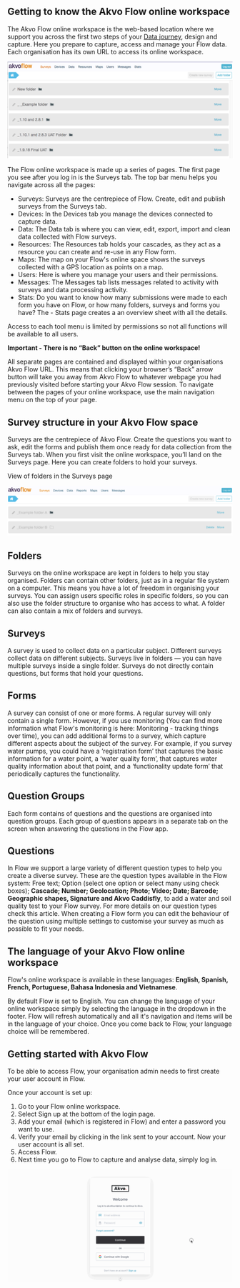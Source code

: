 ## Getting to know the Akvo Flow online workspace
The Akvo Flow online workspace is the web-based location where we support you across the first two steps of your [Data journey](https://akvo.org/our-approach/), design and capture. Here you prepare to capture, access and manage your Flow data. Each organisation has its own URL to access its online workspace.


![the Akvo Flow online workspace](media/workspace.png)

The Flow online workspace is made up a series of pages. The first page you see after you log in is the Surveys tab. The top bar menu helps you navigate across all the pages:

- Surveys: Surveys are the centrepiece of Flow. Create, edit and publish surveys from the Surveys tab.
- Devices: In the Devices tab you manage the devices connected to capture data.
- Data: The Data tab is where you can view, edit, export, import and clean data collected with Flow surveys.
- Resources: The Resources tab holds your cascades, as they act as a resource you can create and re-use in any Flow form. 
- Maps: The map on your Flow's online space shows the surveys collected with a GPS location as points on a map.
- Users: Here is where you manage your users and their permissions.
- Messages: The Messages tab lists messages related to activity with surveys and data processing activity.
- Stats: Do you want to know how many submissions were made to each form you have on Flow, or how many folders, surveys and forms you have? The - Stats page creates a an overview sheet with all the details. 

Access to each tool menu is limited by permissions so not all functions will be available to all users.

**Important - There is no “Back” button on the online workspace!**

All separate pages are contained and displayed within your organisations Akvo Flow URL. This means that clicking your browser’s “Back” arrow button will take you away from Akvo Flow to whatever webpage you had previously visited before starting your Akvo Flow session. To navigate between the pages of your online workspace, use the main navigation menu on the top of your page.

## Survey structure in your Akvo Flow space
Surveys are the centrepiece of Akvo Flow. Create the questions you want to ask, edit the forms and publish them once ready for data collection from the Surveys tab. When you first visit the online workspace, you’ll land on the Surveys page. Here you can create folders to hold your surveys.

View of folders in the Surveys page

![the Akvo Flow online workspace](media/tabs_surveys.png)

## Folders
Surveys on the online workspace are kept in folders to help you stay organised. Folders can contain other folders, just as in a regular file system on a computer. This means you have a lot of freedom in organising your surveys. You can assign users specific roles in specific folders, so you can also use the folder structure to organise who has access to what. A folder can also contain a mix of folders and surveys.



## Surveys
A survey is used to collect data on a particular subject. Different surveys collect data on different subjects. Surveys live in folders — you can have multiple surveys inside a single folder. Surveys do not directly contain questions, but forms that hold your questions. 



## Forms
A survey can consist of one or more forms. A regular survey will only contain a single form. However, if you use monitoring (You can find more information what Flow's monitoring is here: Monitoring - tracking things over time), you can add additional forms to a survey, which capture different aspects about the subject of the survey. For example, if you survey water pumps, you could have a ‘registration form’ that captures the basic information for a water point, a ‘water quality form’, that captures water quality information about that point, and a ‘functionality update form’ that periodically captures the functionality.



## Question Groups
Each form contains of questions and the questions are organised into question groups. Each group of questions appears in a separate tab on the screen when answering the questions in the Flow app.


## Questions 
In Flow we support a large variety of different question types to help you create a diverse survey. These are the question types available in the Flow system: Free text; Option (select one option or select many using check boxes); **Cascade; Number; Geolocation; Photo; Video; Date; Barcode; Geographic shapes, Signature and Akvo Caddisfly**, to add a water and soil quality test to your Flow survey. For more details on our question types check this article. When creating a Flow form you can edit the behaviour of the question using multiple settings to customise your survey as much as possible to fit your needs. 

## The language of your Akvo Flow online workspace
Flow's online workspace is available in these languages: **English, Spanish, French, Portuguese, Bahasa Indonesia and Vietnamese**.

By default Flow is set to English. You can change the language of your online workspace simply by selecting the language in the dropdown in the footer. Flow will refresh automatically and all it's navigation and items will be in the language of your choice. Once you come back to Flow, your language choice will be remembered. 



## Getting started with Akvo Flow
<!-- Are you new to Akvo Flow and Lumen. Before you can access the tools your organisation admin needs to add you to them. Below you can find out how to get access to Flow and how to sign up.



New to Akvo Flow -->
To be able to access Flow, your organisation admin needs to first create your user account in Flow. 

Once your account is set up: 

1. Go to your Flow online workspace. 
2. Select Sign up at the bottom of the login page. 
3. Add your email (which is registered in Flow) and enter a password you want to use. 
4. Verify your email by clicking in the link sent to your account. Now your user account is all set.
5. Access Flow.
6. Next time you go to Flow to capture and analyse data, simply log in. 

<!-- ## Staying up to date on Flow developments
The Akvo Flow Development Team frequently updates Akvo Flow with new or enhanced features. You can read a summary of the updates here or check our Github page for all the details on the updates about each new version release. With a new version release, you may experience a small down time when using Flow. 

Do you want to know how Flow is performing? We regularly update our status page - http://status.akvo.org/

We regularly share news about Flow in our bulletins. You can subscribe here.  -->

![the Akvo Flow online workspace](media/accessing_flow.gif)